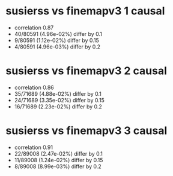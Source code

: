 # susierss vs finemapv3  1 causal

- correlation 0.87
- 40/80591 (4.96e-02%) differ by 0.1
- 9/80591 (1.12e-02%) differ by 0.15
- 4/80591 (4.96e-03%) differ by 0.2


# susierss vs finemapv3  2 causal

- correlation 0.86
- 35/71689 (4.88e-02%) differ by 0.1
- 24/71689 (3.35e-02%) differ by 0.15
- 16/71689 (2.23e-02%) differ by 0.2


# susierss vs finemapv3  3 causal

- correlation 0.91
- 22/89008 (2.47e-02%) differ by 0.1
- 11/89008 (1.24e-02%) differ by 0.15
- 8/89008 (8.99e-03%) differ by 0.2


